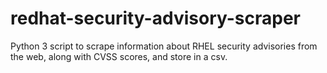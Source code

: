 # redhat-security-advisory-scraper
Python 3 script to scrape information about RHEL security advisories from the web, along with CVSS scores, and store in a csv.
